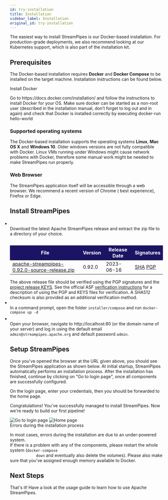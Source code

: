 ```yaml
---
id: try-installation
title: Installation
sidebar_label: Installation
original_id: try-installation
---
```


The easiest way to install StreamPipes is our Docker-based installation. For production-grade deployments, we also
recommend looking at our Kubernetes support, which is also part of the installation kit.

## Prerequisites

The Docker-based installation requires **Docker** and **Docker Compose** to be installed on the target machine.
Installation instructions can be found below.

<div class="admonition info">
    <div class="admonition-title">Install Docker</div>
    <p>Go to https://docs.docker.com/installation/ and follow the instructions to install Docker for your OS. Make sure
        docker can be started as a non-root user (described in the installation manual, don’t forget to log out and in
        again) and check that Docker is installed correctly by executing docker-run hello-world</p>
</div>

### Supported operating systems

The Docker-based installation supports the operating systems **Linux**, **Mac OS X** and **Windows 10**. Older windows
versions are not fully compatible with Docker. Linux VMs running under Windows might cause network problems with Docker,
therefore some manual work might be needed to make StreamPipes run properly.

### Web Browser

The StreamPipes application itself will be accessible through a web browser. We recommend a recent version of Chrome (
best experience), Firefox or Edge.

## Install StreamPipes

<ul style="padding-left:0">
    <li class="installation-step" style="margin-top:20px;">
        <div class="wrapper-container" style="">
            <div class="wrapper-step">
              <span class="fa-stack fa-2x">
                   <i class="fas fa-circle fa-stack-2x sp-color-green"></i>
                   <strong class="fa-stack-1x" style="color:white;">1</strong>
              </span>
            </div>
            <div class="wrapper-instruction">
                Download the latest Apache StreamPipes release and extract the zip file to a directory of your choice.
                <table class="table" style="margin-top:30px;">
                    <thead>
                    <tr style="background:rgb(27, 20, 100);color:white;">
                        <th scope="col" style="border-bottom:0px;border-top:0px;">File</th>
                        <th scope="col" style="border-bottom:0px;border-top:0px;">Version</th>
                        <th scope="col" style="border-bottom:0px;border-top:0px;">Release Date</th>
                        <th scope="col" style="border-bottom:0px;border-top:0px;">Signatures</th>
                    </tr>
                    </thead>
                    <tbody>
                    <tr>
                        <td>
                            <a href="https://www.apache.org/dyn/closer.lua?action=download&filename=streampipes/0.92.0/apache-streampipes-0.92.0-source-release.zip">apache-streampipes-0.92.0-source-release.zip</a>
                        </td>
                        <td>0.92.0</td>
                        <td>2023-06-16</td>
                        <td>
                            <a href="https://downloads.apache.org/streampipes/0.92.0/apache-streampipes-0.92.0-source-release.zip.sha512">SHA</a>
                            <a href="https://downloads.apache.org/streampipes/0.92.0/apache-streampipes-0.92.0-source-release.zip.asc">PGP</a>
                        </td>
                    </tr>
                    </tbody>
                </table>
                <div class="row">
                    <div class="alert alert-info" role="alert">
                        The above release file should be verified using the PGP signatures and the <a
                            href="https://downloads.apache.org/streampipes/KEYS">project release KEYS</a>. See the
                        official ASF <a target="asf" href="https://www.apache.org/dyn/closer.cgi#verify">verification
                        instructions</a> for a description of using the PGP and KEYS files for verification. A SHA512
                        checksum is also provided as an additional verification method.
                    </div>
                </div>
            </div>
        </div>
    </li>
    <li class="installation-step">
        <div class="wrapper-container">
            <div class="wrapper-step">
              <span class="fa-stack fa-2x">
                   <i class="fas fa-circle fa-stack-2x sp-color-green"></i>
                   <strong class="fa-stack-1x" style="color:white;">2</strong>
              </span>
            </div>
            <div class="wrapper-instruction">
                <div style="margin-bottom:5px;">In a command prompt, open the folder <code>installer/compose</code> and
                    run <code>docker-compose up -d</code>
                </div>
            </div>
        </div>
    </li>
    <li class="installation-step">
        <div class="wrapper-container" style="align-items: center;justify-content: center;">
            <div class="wrapper-step">
                <span class="fa-stack fa-2x">
                     <i class="fas fa-circle fa-stack-2x sp-color-green"></i>
                     <strong class="fa-stack-1x" style="color:white;">3</strong>
                </span>
            </div>
            <div class="wrapper-instruction">
                Open your browser, navigate to http://localhost:80 (or the domain name of your server) and log in using
                the default email <code>admin@streampipes.apache.org</code> and default password <code>admin</code>.
            </div>
        </div>
    </li>
</ul>

## Setup StreamPipes

Once you've opened the browser at the URL given above, you should see the StreamPipes application as shown below. At
initial startup, StreamPipes automatically performs an installation process.
After the installation has finished, continue by clicking on "Go to login
page", once all components are successfully configured.

On the login page, enter your credentials, then you should be forwarded to the home page.

Congratulations! You've successfully managed to install StreamPipes. Now we're ready to build our first pipeline!

<div class="my-carousel docs-carousel">
    <img src="/img/01_try-installation/03_login.png" alt="Go to login page"/>
    <img src="/img/01_try-installation/04_home.png" alt="Home page"/>
</div>

<div class="admonition error">
    <div class="admonition-title">Errors during the installation process</div>
    <p>In most cases, errors during the installation are due to an under-powered system.<br/>
        If there is a problem with any of the components, please restart the whole system (<code>docker-compose
            down</code> and eventually also delete the volumes).
        Please also make sure that you've assigned enough memory available to Docker.</p>
</div>

## Next Steps

That's it! Have a look at the usage guide to learn how to use Apache StreamPipes.
